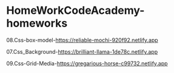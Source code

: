 # HomeWorkCodeAcademy-homeworks

08.Css-box-model-https://reliable-mochi-920f92.netlify.app

07.Css_Background-https://brilliant-llama-1de78c.netlify.app

09.Css-Grid-Media-https://gregarious-horse-c99732.netlify.app

